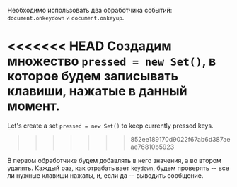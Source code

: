 
Необходимо использовать два обработчика событий: `document.onkeydown` и `document.onkeyup`.

<<<<<<< HEAD
Создадим множество `pressed = new Set()`, в которое будем записывать клавиши, нажатые в данный момент.
=======
Let's create a set `pressed = new Set()` to keep currently pressed keys.
>>>>>>> 852ee189170d9022f67ab6d387aeae76810b5923

В первом обработчике будем добавлять в него значения, а во втором удалять. Каждый раз, как отрабатывает `keydown`, будем проверять -- все ли нужные клавиши нажаты, и, если да -- выводить сообщение.
